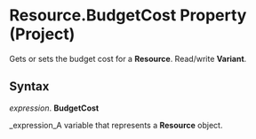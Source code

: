 
# Resource.BudgetCost Property (Project)

Gets or sets the budget cost for a  **Resource**. Read/write  **Variant**.


## Syntax

 _expression_. **BudgetCost**

 _expression_A variable that represents a  **Resource** object.

